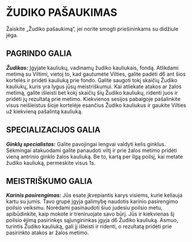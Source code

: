 # ŽUDIKO PAŠAUKIMAS

Žaiskite „Žudiko pašaukimą“, jei norite smogti priešininkams su didžiule jėga.

## PAGRINDO GALIA

***Žudikas:*** Įgyjate kauliukų, vadinamų žudiko kauliukais, fondą. Atlikdami metimą su Viltimi, vietoj to, kad gautumėte Vilties, galite padėti d6 ant šios kortelės ir pridėti kauliuką prie fondo. Galite saugoti tokį skaičių Žudiko kauliukų, kuris yra lygus jūsų meistriškumui. Kai atliekate atakos ar žalos metimą, galite išleisti bet kokį skaičių šių Žudiko kauliukų, ridenti juos ir pridėti jų rezultatą prie metimo. Kiekvienos sesijos pabaigoje pašalinkite visus neišleistus šioje kortelėje esančius Žudiko kauliukus ir gaukite Vilties už kiekvieną pašalintą kauliuką.

## SPECIALIZACIJOS GALIA

***Ginklų specialistas:*** Galite pavojingai lengvai valdyti kelis ginklus. Sėkmingai atakuodami galite panaudoti viltį ir prie žalos metimo pridėti vieną antrinio ginklo žalos kauliuką. Be to, kartą per ilgą poilsį, kai metate žudiko kauliuką, permeskite visus 1s.

## MEISTRIŠKUMO GALIA

***Karinis pasirengimas:*** Jūs esate įkvepiantis karys visiems, kurie keliauja kartu su jumis. Tavo grupė įgyja galimybę naudotis karinio pasirengimo poilsio veiksmu. Norėdami pasinaudoti šiuo judesiu poilsio metu, apibūdinkite, kaip mokote ir treniruojate savo būrį. Jūs ir kiekvienas šį poilsio ėjimą pasirinkęs sąjungininkas įgyja d6 Žudiko kauliuką. Asmuo, turintis Žudiko kauliuką, gali jį išleisti ir ridenti, o rezultatą pridėti prie pasirinkto atakos ar žalos metimo.